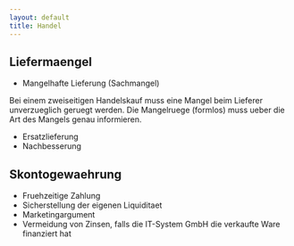 ```yaml
---
layout: default
title: Handel
---
```

## Liefermaengel
- Mangelhafte Lieferung (Sachmangel)

Bei einem zweiseitigen Handelskauf muss eine Mangel beim Lieferer unverzueglich geruegt werden. Die Mangelruege (formlos) muss
ueber die Art des Mangels genau informieren.

- Ersatzlieferung
- Nachbesserung

## Skontogewaehrung
- Fruehzeitige Zahlung
- Sicherstellung der eigenen Liquiditaet
- Marketingargument
- Vermeidung von Zinsen, falls die IT-System GmbH die verkaufte Ware finanziert hat
